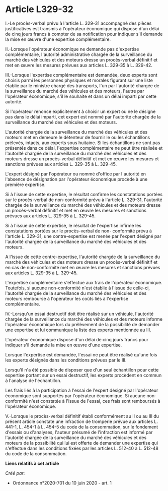 # Article L329-32

I.-Le procès-verbal prévu à l'article L. 329-31 accompagné des pièces justificatives est transmis à l'opérateur économique
qui dispose d'un délai de cinq jours francs à compter de sa notification pour indiquer s'il demande la mise en œuvre d'une
expertise complémentaire.

II.-Lorsque l'opérateur économique ne demande pas d'expertise complémentaire, l'autorité administrative chargée de la
surveillance du marché des véhicules et des moteurs dresse un procès-verbal définitif et met en œuvre les mesures prévues aux
articles L. 329-35 à L. 329-42.

III.-Lorsque l'expertise complémentaire est demandée, deux experts sont choisis parmi les personnes physiques et morales
figurant sur une liste établie par le ministre chargé des transports, l'un par l'autorité chargée de la surveillance du
marché des véhicules et des moteurs, l'autre par l'opérateur économique, s'il le souhaite et dans un délai imparti par cette
autorité.

Si l'opérateur renonce explicitement à choisir un expert ou ne le désigne pas dans le délai imparti, cet expert est nommé par
l'autorité chargée de la surveillance du marché des véhicules et des moteurs.

L'autorité chargée de la surveillance du marché des véhicules et des moteurs met en demeure le détenteur de fournir le ou les
échantillons prélevés, intacts, aux experts sous huitaine. Si les échantillons ne sont pas présentés dans ce délai,
l'expertise complémentaire ne peut être réalisée et l'autorité chargée de la surveillance du marché des véhicules et des
moteurs dresse un procès-verbal définitif et met en œuvre les mesures et sanctions prévues aux articles L. 329-35 à L.
329-45.

L'expert désigné par l'opérateur ou nommé d'office par l'autorité en l'absence de désignation par l'opérateur économique
procède à une première expertise.

Si à l'issue de cette expertise, le résultat confirme les constatations portées sur le procès-verbal de non-conformité prévu
à l'article L. 329-31, l'autorité chargée de la surveillance du marché des véhicules et des moteurs dresse un procès-verbal
définitif et met en œuvre les mesures et sanctions prévues aux articles L. 329-35 à L. 329-45.

Si à l'issue de cette expertise, le résultat de l'expertise infirme les constatations portées sur le procès-verbal de non-
conformité prévu à l'article L. 329-31, une contre-expertise est menée par l'expert désigné par l'autorité chargée de la
surveillance du marché des véhicules et des moteurs.

A l'issue de cette contre-expertise, l'autorité chargée de la surveillance du marché des véhicules et des moteurs dresse un
procès-verbal définitif et en cas de non-conformité met en œuvre les mesures et sanctions prévues aux articles L. 329-35 à L.
329-45.

L'expertise complémentaire s'effectue aux frais de l'opérateur économique. Toutefois, si aucune non-conformité n'est établie
à l'issue de celle-ci, l'autorité chargée de la surveillance du marché des véhicules et des moteurs rembourse à l'opérateur
les coûts liés à l'expertise complémentaire.

IV.-Lorsqu'un essai destructif doit être réalisé sur un véhicule, l'autorité chargée de la surveillance du marché des
véhicules et des moteurs informe l'opérateur économique lors du prélèvement de la possibilité de demander une expertise et
lui communique la liste des experts mentionnée au III.

L'opérateur économique dispose d'un délai de cinq jours francs pour indiquer s'il demande la mise en œuvre d'une expertise.

Lorsque l'expertise est demandée, l'essai ne peut être réalisé qu'une fois les experts désignés dans les conditions prévues
par le III.

Lorsqu'il n'a été possible de disposer que d'un seul échantillon pour cette expertise portant sur un essai destructif, les
experts procèdent en commun à l'analyse de l'échantillon.

Les frais liés à la participation à l'essai de l'expert désigné par l'opérateur économique sont supportés par l'opérateur
économique. Si aucune non-conformité n'est constatée à l'issue de l'essai, ces frais sont remboursés à l'opérateur
économique.

V.-Lorsque le procès-verbal définitif établi conformément au II ou au III du présent article constate une infraction de
tromperie prévue aux articles L. 441-1, L. 454-1 à L. 454-5 du code de la consommation, sur le fondement d'essais ou
d'analyses, l'auteur présumé de l'infraction est informé par l'autorité chargée de la surveillance du marché des véhicules et
des moteurs de la possibilité qui lui est offerte de demander une expertise qui s'effectue dans les conditions fixées par les
articles L. 512-40 à L. 512-48 du code de la consommation.

**Liens relatifs à cet article**

_Créé par_:

  - Ordonnance n°2020-701 du 10 juin 2020 - art. 1
